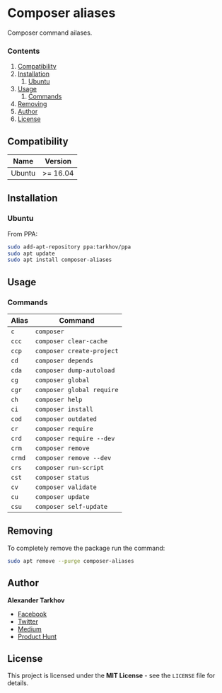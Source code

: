 # Composer aliases

Composer command ailases.

### Contents

1. [Compatibility](#compatibility)
2. [Installation](#installation)
   1. [Ubuntu](#ubuntu)
3. [Usage](#usage)
   1. [Commands](#commands)
4. [Removing](#removing)
5. [Author](#author)
6. [License](#license)

## Compatibility

Name | Version
------- | -------
Ubuntu | >= 16.04

## Installation

### Ubuntu

From PPA:

```bash
sudo add-apt-repository ppa:tarkhov/ppa
sudo apt update
sudo apt install composer-aliases
```

## Usage

### Commands

Alias | Command
------- | -------
`c` | `composer`
`ccc` | `composer clear-cache`
`ccp` | `composer create-project`
`cd` | `composer depends`
`cda` | `composer dump-autoload`
`cg` | `composer global`
`cgr` | `composer global require`
`ch` | `composer help`
`ci` | `composer install`
`cod` | `composer outdated`
`cr` | `composer require`
`crd` | `composer require --dev`
`crm` | `composer remove`
`crmd` | `composer remove --dev`
`crs` | `composer run-script`
`cst` | `composer status`
`cv` | `composer validate`
`cu` | `composer update`
`csu` | `composer self-update`

## Removing

To completely remove the package run the command:

```bash
sudo apt remove --purge composer-aliases
```

## Author

**Alexander Tarkhov**

* [Facebook](https://www.facebook.com/alex.tarkhov)
* [Twitter](https://twitter.com/alextarkhov)
* [Medium](https://medium.com/@tarkhov)
* [Product Hunt](https://www.producthunt.com/@tarkhov)

## License

This project is licensed under the **MIT License** - see the `LICENSE` file for details.
